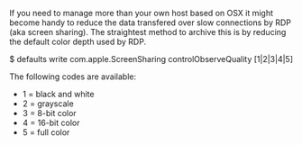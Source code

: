 
If you need to manage more than your own host based on OSX it might become handy to reduce the data transfered over slow connections by RDP (aka screen sharing). The straightest method to archive this is by reducing the default color depth used by RDP.

 $ defaults write com.apple.ScreenSharing controlObserveQuality [1|2|3|4|5]

The following codes are available:

- 1 = black and white
- 2 = grayscale
- 3 = 8-bit color
- 4 = 16-bit color
- 5 = full color


